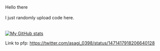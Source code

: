 Hello there <br /><br />
I just randomly upload code here.<br /><br /><br />
[![My GitHub stats](https://github-readme-stats.vercel.app/api?username=Rally0078)](https://github.com/anuraghazra/github-readme-stats)

Link to pfp: https://twitter.com/asagi_0398/status/1471417918206640128

<!---
Rally0078/Rally0078 is a ✨ special ✨ repository because its `README.md` (this file) appears on your GitHub profile.
You can click the Preview link to take a look at your changes.
--->
